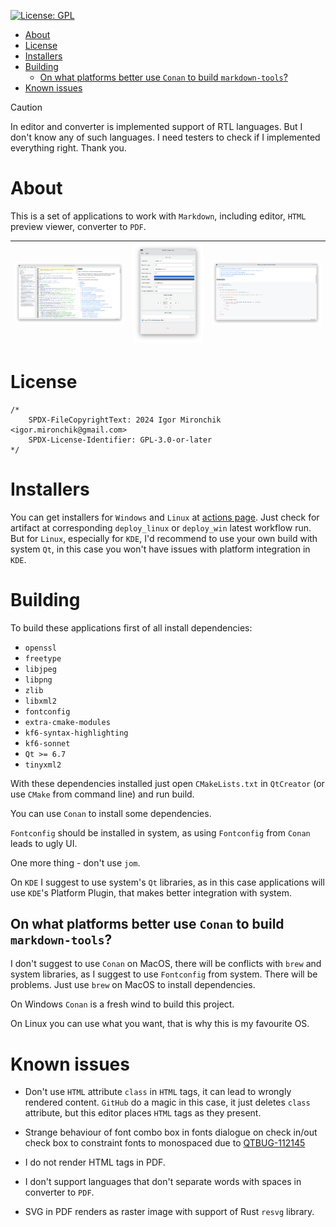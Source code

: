 [![License: GPL](https://img.shields.io/badge/license-GPLv3-blue
)](https://opensource.org/license/GPL-3.0)

* [About](#about)
* [License](#license)
* [Installers](#installers)
* [Building](#building)
  * [On what platforms better use `Conan` to build `markdown-tools`?](#on-what-platforms-better-use-conan-to-build-markdown-tools)
* [Known issues](#known-issues)

> [!CAUTION]
>
> In editor and converter is implemented support of RTL languages. But I don't know any of such
> languages. I need testers to check if I implemented everything right. Thank you.

# About

This is a set of applications to work with `Markdown`, including editor, `HTML`
preview viewer, converter to `PDF`.


| ![](doc/editor.png) | ![](doc/converter.png) | ![](doc/viewer.png) |
| --- | --- | --- |

# License

```
/*
    SPDX-FileCopyrightText: 2024 Igor Mironchik <igor.mironchik@gmail.com>
    SPDX-License-Identifier: GPL-3.0-or-later
*/
```

# Installers

You can get installers for `Windows` and `Linux` at
[actions page](https://github.com/igormironchik/markdown-tools/actions). Just check
for artifact at corresponding `deploy_linux` or `deploy_win` latest workflow run.
But for `Linux`, especially for `KDE`, I'd recommend to use your own build with system
`Qt`, in this case you won't have issues with platform integration in `KDE`.

# Building

To build these applications first of all install dependencies:

 * `openssl`
 * `freetype`
 * `libjpeg`
 * `libpng`
 * `zlib`
 * `libxml2`
 * `fontconfig`
 * `extra-cmake-modules`
 * `kf6-syntax-highlighting`
 * `kf6-sonnet`
 * `Qt >= 6.7`
 * `tinyxml2`

With these dependencies installed just open `CMakeLists.txt` in `QtCreator`
(or use `CMake` from command line) and run build.

You can use `Conan` to install some dependencies.

`Fontconfig` should be installed in system, as using `Fontconfig` from `Conan` leads to ugly UI.

One more thing - don't use `jom`.

On `KDE` I suggest to use system's `Qt` libraries, as in this case applications will use
`KDE`'s Platform Plugin, that makes better integration with system.

## On what platforms better use `Conan` to build `markdown-tools`?

I don't suggest to use `Conan` on MacOS, there will be conflicts with `brew` and system libraries,
as I suggest to use `Fontconfig` from system. There will be problems. Just use `brew` on MacOS to
install dependencies.

On Windows `Conan` is a fresh wind to build this project.

On Linux you can use what you want, that is why this is my favourite OS.

# Known issues

* Don't use `HTML` attribute `class` in `HTML` tags, it can lead to wrongly rendered content.
`GitHub` do a magic in this case, it just deletes `class` attribute, but this editor places
`HTML` tags as they present.

* Strange behaviour of font combo box in fonts dialogue on check in/out check box to constraint
fonts to monospaced due to [QTBUG-112145](https://bugreports.qt.io/browse/QTBUG-112145)

* I do not render HTML tags in PDF.

* I don't support languages that don't separate words
with spaces in converter to `PDF`.

* SVG in PDF renders as raster image with support of Rust `resvg` library.
